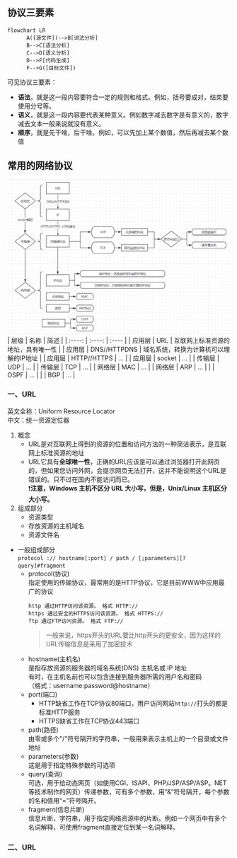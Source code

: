 ## 协议三要素
```mermaid
flowchart LR
      A([源文件])-->B[词法分析]
      B-->C[语法分析]
      C-->D[语义分析]
      D-->F[代码生成]
      F-->G([目标文件])
```
可见协议三要素：
- **语法**，就是这一段内容要符合一定的规则和格式。例如，括号要成对，结束要使用分号等。
- **语义**，就是这一段内容要代表某种意义。例如数字减去数字是有意义的，数字减去文本一般来说就没有意义。
- **顺序**，就是先干啥，后干啥。例如，可以先加上某个数值，然后再减去某个数值

## 常用的网络协议
![信息传输流程](../Image/常用的网络协议.png)
|  层级  |  名称  |  简述  |
|  :----:  |  :----:  |  :----  |
| 应用层 | URL |  互联网上标准资源的地址，具有唯一性  |
| 应用层 | DNS//HTTPDNS |  域名系统，转换为计算机可以理解的IP地址  |
| 应用层 | HTTP//HTTPS | ... |
| 应用层 | socket | ... |
| 传输层 | UDP | ... |
| 传输层 | TCP | ... |
| 网络层 | MAC | ... |
| 网络层 | ARP | ... |
|  | OSPF | ... |
|  | BGP | ... |

### 一、URL
英文全称：Uniform Resource Locator  
中文：统一资源定位器  

1. 概念
   - URL是对互联网上得到的资源的位置和访问方法的一种简洁表示，是互联网上标准资源的地址
   - URL它具有**全球唯一性**，正确的URL应该是可以通过浏览器打开此网页的，但如果您访问外网，会提示网页无法打开，这并不能说明这个URL是错误的。只不过在国内不能访问而已。  
:exclamation:**注意，Windows 主机不区分 URL 大小写，但是，Unix/Linux 主机区分大小写。**  
2. 组成部分
   - 资源类型
   - 存放资源的主机域名
   - 资源文件名
- 一般组成部分  
  `protocol :// hostname[:port] / path / [;parameters][?query]#fragment`
  - protocol(协议)  
    指定使用的传输协议，最常用的是HTTP协议，它是目前WWW中应用最广的协议
    ```
    http 通过HTTP访问该资源。 格式 HTTP://
    https 通过安全的HTTPS访问该资源。 格式 HTTPS://
    ftp 通过FTP访问资源。 格式 FTP://
    ```  
    > 一般来说，https开头的URL要比http开头的更安全，因为这样的URL传输信息是采用了加密技术
  - hostname(主机名)  
  是指存放资源的服务器的域名系统(DNS) 主机名或 IP 地址  
  有时，在主机名前也可以包含连接到服务器所需的用户名和密码  
  （格式：username:password@hostname） 
  - port(端口)  
    - HTTP缺省工作在TCP协议80端口，用户访问网站`http://`打头的都是标准HTTP服务  
    - HTTPS缺省工作在TCP协议443端口  
  - path(路径)  
    由零或多个"/"符号隔开的字符串，一般用来表示主机上的一个目录或文件地址  
  - parameters(参数)  
    这是用于指定特殊参数的可选项  
  - query(查询)  
    可选，用于给动态网页（如使用CGI、ISAPI、PHP/JSP/ASP/ASP。NET等技术制作的网页）传递参数，可有多个参数，用“&”符号隔开，每个参数的名和值用“=”符号隔开。  
  - fragment(信息片断)  
    信息片断，字符串，用于指定网络资源中的片断。例如一个网页中有多个名词解释，可使用fragment直接定位到某一名词解释。  

### 二、URL
